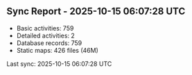 ## Sync Report - 2025-10-15 06:07:28 UTC

- Basic activities: 759
- Detailed activities: 2
- Database records: 759
- Static maps: 426 files (46M)

Last sync: 2025-10-15 06:07:28 UTC
